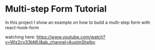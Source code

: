 # Multi-step Form Tutorial

In this project I show an example on how to build a multi-step form with react-hook-form

watching here:
https://www.youtube.com/watch?v=Wlz2cy33bMU&ab_channel=AustinShelby
